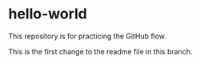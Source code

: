 # hello-world
This repository is for practicing the GitHub flow. 

This is the first change to the readme file in this branch.
